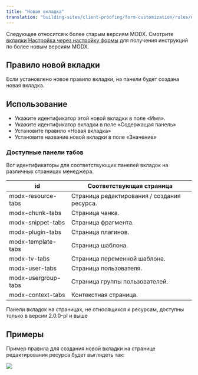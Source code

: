 ```yaml
---
title: "Новая вкладка"
translation: "building-sites/client-proofing/form-customization/rules/new-tab"
---
```


Следующее относится к более старым версиям MODX. Смотрите [вкладки Настройка через настройку формы](building-sites/client-proofing/form-customization/tabs) для получения инструкций по более новым версиям MODX.

## Правило новой вкладки

Если установлено новое правило вкладки, на панели будет создана новая вкладка.

## Использование

- Укажите идентификатор этой новой вкладки в поле «Имя».
- Укажите идентификатор вкладки в поле «Содержащая панель»
- Установите правило «Новая вкладка»
- Установите название новой вкладки в поле «Значение»

### Доступные панели табов

Вот идентификаторы для соответствующих панелей вкладок на различных страницах менеджера.

| id                  | Соответствующая страница                    |
| ------------------- | ------------------------------------------- |
| modx-resource-tabs  | Страница редактирования / создания ресурса. |
| modx-chunk-tabs     | Страница чанка.                             |
| modx-snippet-tabs   | Страница фрагмента.                         |
| modx-plugin-tabs    | Страница плагинов.                          |
| modx-template-tabs  | Страница шаблона.                           |
| modx-tv-tabs        | Страница переменной шаблона.                |
| modx-user-tabs      | Страница пользователя.                      |
| modx-usergroup-tabs | Страница группы пользователей.              |
| modx-context-tabs   | Контекстная страница.                       |

Панели вкладок на страницах, не относящихся к ресурсам, доступны только в версии 2.0.0-pl и выше

## Примеры

Пример правила для создания новой вкладки на странице редактирования ресурса будет выглядеть так:

![](/download/attachments/18678099/rule-tabNew.png?version=1&modificationDate=1279290789000)
